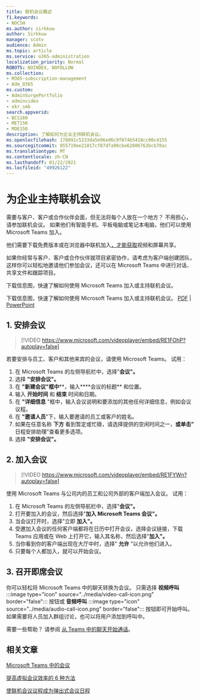 ```yaml
---
title: 联机会议概述
f1.keywords:
- NOCSH
ms.author: sirkkuw
author: Sirkkuw
manager: scotv
audience: Admin
ms.topic: article
ms.service: o365-administration
localization_priority: Normal
ROBOTS: NOINDEX, NOFOLLOW
ms.collection:
- M365-subscription-management
- Adm_O365
ms.custom:
- AdminSurgePortfolio
- adminvideo
- okr_smb
search.appverid:
- BCS160
- MET150
- MOE150
description: 了解如何为企业主持联机会议。
ms.openlocfilehash: 178091c5233da5e96ed6c9f074b5418cc00c4155
ms.sourcegitcommit: 855719ee21017cf87dfa98cbe62806763bcb78ac
ms.translationtype: MT
ms.contentlocale: zh-CN
ms.lasthandoff: 01/22/2021
ms.locfileid: "49926122"
---
```

# <a name="host-online-meetings-for-your-business"></a>为企业主持联机会议

需要与客户、客户或合作伙伴会面，但无法将每个人放在一个地方？ 不用担心，请参加联机会议。 如果他们有智能手机、平板电脑或笔记本电脑，他们可以使用 Microsoft Teams 加入。

他们需要下载免费版本或在浏览器中联机[](https://support.microsoft.com/office/6d79a648-6913-4696-9237-ed13de64ae3c)加入[，才能获取](https://support.microsoft.com/office/1613bb53-f3fa-431e-85a9-d6a91e3468c9)视频和屏幕共享。

如果你经常与客户、客户或合作伙伴就项目紧密协作，请考虑为客户端创建团队，这样[](https://support.microsoft.com/office/11fbb083-52ee-434d-8c6e-63711fdafac7)你可以轻松地邀请他们参加会议，还可以在 Microsoft Teams 中进行对话、共享文件和跟踪项目。

下载信息图，快速了解如何使用 Microsoft Teams 加入或主持联机会议。

下载信息图，快速了解如何使用 Microsoft Teams 加入或主持联机会议。 [PDF](https://go.microsoft.com/fwlink/?linkid=2078712)  | [PowerPoint](https://go.microsoft.com/fwlink/?linkid=2079515)

## <a name="1-schedule-a-meeting"></a>1. 安排会议

> [!VIDEO https://www.microsoft.com/videoplayer/embed/RE1FOhP?autoplay=false]

若要安排与员工、客户和其他来宾的会议，请使用 Microsoft Teams。 试用：

1. 在 Microsoft Teams 的左侧导航栏中，选择"**会议"。**
1. 选择 **"安排会议"。**
1. 在 **"新建会议"框中****，输入****会议的标题** 和位置。
1. 输入 **开始时间** 和 **结束** 时间和日期。
1. 在 **"详细信息** "框中，输入会议说明和要添加的其他任何详细信息，例如会议议程。
1. 在 **"邀请人员**"下，输入要邀请的员工或客户的姓名。
1. 如果在任意名称 **下方** 看到暂定或忙碌，请选择提供的空闲时间之一，**或单击"** 日程安排助理"查看更多选项。
1. 选择 **"安排会议"。**

## <a name="2-join-a-meeting"></a>2. 加入会议

> [!VIDEO https://www.microsoft.com/videoplayer/embed/RE1FYWn?autoplay=false]

使用 Microsoft Teams 与公司内的员工和公司外部的客户端加入会议。 试用：

1. 在 Microsoft Teams 的左侧导航栏中，选择"**会议"。**
1. 打开要加入的会议，然后选择"**加入 Microsoft Teams 会议"。**
1. 当会议打开时，选择"立即 **加入"。**
1. 受邀加入会议的任何客户端都将在日历中打开会议，选择会议链接，下载 Teams 应用或在 Web 上打开它，输入其名称，然后选择"**加入"。**
1. 当你看到你的客户端出现在大厅中时，选择" **允许** "以允许他们进入。
1. 只要每个人都加入，就可以开始会议。
 
## <a name="3-have-an-impromptu-meeting"></a>3. 召开即席会议

你可以轻松将 Microsoft Teams 中的聊天转换为会议。 只需选择 **视频呼叫** :::image type="icon" source="../media/video-call-icon.png" border="false"::: 按钮或 **音频呼叫** :::image type="icon" source="../media/audio-call-icon.png" border="false"::: 按钮即可开始呼叫。 如果需要将人员加入群组讨论，也可以将用户添加到呼叫中。

需要一些帮助？ 请参阅 [从 Teams 中的聊天开始通话](https://support.microsoft.com/office/f5138c9d-df4c-43d8-9cf6-53400c1a7798)。

## <a name="related-articles"></a>相关文章

[Microsoft Teams 中的会议](https://docs.microsoft.com/microsoftteams/tutorial-meetings-in-teams)

[提高虚拟会议效率的 6 种方法](https://products.office.com/en-us/business/articles/6-ways-to-make-virtual-meetings-more-efficient)

[使联机会议议程成为弹出式会议日程](https://products.office.com/en-us/business/articles/6-ways-to-make-your-online-meeting-agendas-pop)